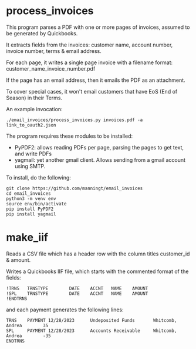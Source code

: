 # process_invoices

This program parses a PDF with one or more pages of invoices, assumed to be generated by Quickbooks.

It extracts fields from the invoices: customer name, account number, invoice number, terms & email address.

For each page, it writes a single page invoice with a filename format: customer_name_invoice_number.pdf

If the page has an email address, then it emails the PDF as an attachment.

To cover special cases, it won't email customers that have EoS (End of Season) in their Terms.

An example invocation:
```
./email_invoices/process_invoices.py invoices.pdf -a link_to_oauth2.json
```

The program requires these modules to be installed:
* PyPDF2: allows reading PDFs per page, parsing the pages to get text, and write PDFs
* yagmail: yet another gmail client.  Allows sending from a gmail account using SMTP.

To install, do the following:
```
git clone https://github.com/manningt/email_invoices
cd email_invoices
python3 -m venv env
source env/bin/activate
pip install PyPDF2
pip install yagmail
```

# make_iif

Reads a CSV file which has a header row with the column titles customer_id & amount.

Writes a Quickbooks IIF file, which starts with the commented format of the fields:
```
!TRNS   TRNSTYPE        DATE    ACCNT   NAME    AMOUNT
!SPL    TRNSTYPE        DATE    ACCNT   NAME    AMOUNT
!ENDTRNS
```
and each payment generates the following lines:
```
TRNS    PAYMENT 12/28/2023      Undeposited Funds       Whitcomb, Andrea        35
SPL     PAYMENT 12/28/2023      Accounts Receivable     Whitcomb, Andrea        -35
ENDTRNS
```
